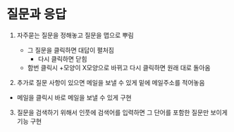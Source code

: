 # 질문과 응답

1. 자주묻는 질문을 정해놓고 질문을 맵으로 뿌림

   - 그 질문을 클릭하면 대답이 펼처짐
     - 다시 클릭하면 닫힘
   - 함번 클릭시 +모양이 X모양으로 바뀌고 다시 클릭하면 원래 대로 돌아옴

2. 추가로 질문 사항이 있으면 메일을 보낼 수 있게 밑에 메일주소를 적어놓음

- 메일을 클릭시 바로 메일을 보낼 수 있게 구현

3. 질문을 검색하기 위해서 인풋에 검색어를 입력하면 그 단어를 포함한 질문만 보이게 기능 구현
